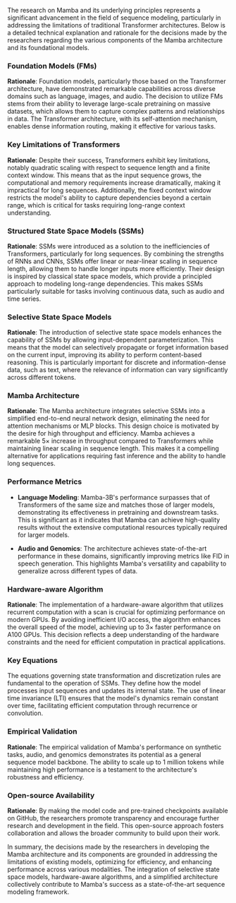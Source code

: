 The research on Mamba and its underlying principles represents a significant advancement in the field of sequence modeling, particularly in addressing the limitations of traditional Transformer architectures. Below is a detailed technical explanation and rationale for the decisions made by the researchers regarding the various components of the Mamba architecture and its foundational models.

### Foundation Models (FMs)

**Rationale**: Foundation models, particularly those based on the Transformer architecture, have demonstrated remarkable capabilities across diverse domains such as language, images, and audio. The decision to utilize FMs stems from their ability to leverage large-scale pretraining on massive datasets, which allows them to capture complex patterns and relationships in data. The Transformer architecture, with its self-attention mechanism, enables dense information routing, making it effective for various tasks.

### Key Limitations of Transformers

**Rationale**: Despite their success, Transformers exhibit key limitations, notably quadratic scaling with respect to sequence length and a finite context window. This means that as the input sequence grows, the computational and memory requirements increase dramatically, making it impractical for long sequences. Additionally, the fixed context window restricts the model's ability to capture dependencies beyond a certain range, which is critical for tasks requiring long-range context understanding.

### Structured State Space Models (SSMs)

**Rationale**: SSMs were introduced as a solution to the inefficiencies of Transformers, particularly for long sequences. By combining the strengths of RNNs and CNNs, SSMs offer linear or near-linear scaling in sequence length, allowing them to handle longer inputs more efficiently. Their design is inspired by classical state space models, which provide a principled approach to modeling long-range dependencies. This makes SSMs particularly suitable for tasks involving continuous data, such as audio and time series.

### Selective State Space Models

**Rationale**: The introduction of selective state space models enhances the capability of SSMs by allowing input-dependent parameterization. This means that the model can selectively propagate or forget information based on the current input, improving its ability to perform content-based reasoning. This is particularly important for discrete and information-dense data, such as text, where the relevance of information can vary significantly across different tokens.

### Mamba Architecture

**Rationale**: The Mamba architecture integrates selective SSMs into a simplified end-to-end neural network design, eliminating the need for attention mechanisms or MLP blocks. This design choice is motivated by the desire for high throughput and efficiency. Mamba achieves a remarkable 5× increase in throughput compared to Transformers while maintaining linear scaling in sequence length. This makes it a compelling alternative for applications requiring fast inference and the ability to handle long sequences.

### Performance Metrics

- **Language Modeling**: Mamba-3B's performance surpasses that of Transformers of the same size and matches those of larger models, demonstrating its effectiveness in pretraining and downstream tasks. This is significant as it indicates that Mamba can achieve high-quality results without the extensive computational resources typically required for larger models.

- **Audio and Genomics**: The architecture achieves state-of-the-art performance in these domains, significantly improving metrics like FID in speech generation. This highlights Mamba's versatility and capability to generalize across different types of data.

### Hardware-aware Algorithm

**Rationale**: The implementation of a hardware-aware algorithm that utilizes recurrent computation with a scan is crucial for optimizing performance on modern GPUs. By avoiding inefficient I/O access, the algorithm enhances the overall speed of the model, achieving up to 3× faster performance on A100 GPUs. This decision reflects a deep understanding of the hardware constraints and the need for efficient computation in practical applications.

### Key Equations

The equations governing state transformation and discretization rules are fundamental to the operation of SSMs. They define how the model processes input sequences and updates its internal state. The use of linear time invariance (LTI) ensures that the model's dynamics remain constant over time, facilitating efficient computation through recurrence or convolution.

### Empirical Validation

**Rationale**: The empirical validation of Mamba's performance on synthetic tasks, audio, and genomics demonstrates its potential as a general sequence model backbone. The ability to scale up to 1 million tokens while maintaining high performance is a testament to the architecture's robustness and efficiency.

### Open-source Availability

**Rationale**: By making the model code and pre-trained checkpoints available on GitHub, the researchers promote transparency and encourage further research and development in the field. This open-source approach fosters collaboration and allows the broader community to build upon their work.

In summary, the decisions made by the researchers in developing the Mamba architecture and its components are grounded in addressing the limitations of existing models, optimizing for efficiency, and enhancing performance across various modalities. The integration of selective state space models, hardware-aware algorithms, and a simplified architecture collectively contribute to Mamba's success as a state-of-the-art sequence modeling framework.